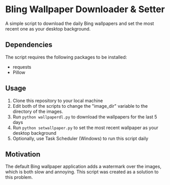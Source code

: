 # Bling Wallpaper Downloader & Setter
A simple script to download the daily Bing wallpapers and set the most recent one as your desktop background.

## Dependencies
The script requires the following packages to be installed:
- requests
- Pillow

## Usage
1. Clone this repository to your local machine
2. Edit both of the scripts to change the "image_dir" variable to the directory of the images.
3. Run `python wallpaperdl.py` to download the wallpapers for the last 5 days
4. Run `python setwallpaper.py` to set the most recent wallpaper as your desktop background
5. Optionally, use Task Scheduler (Windows) to run this script daily

## Motivation
The default Bing wallpaper application adds a watermark over the images, which is both slow and annoying. This script was created as a solution to this problem.
